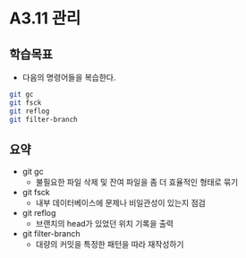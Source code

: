 # A3.11 관리

## 학습목표
- 다음의 명령어들을 복습한다.
```bash
git gc
git fsck
git reflog
git filter-branch
```

## 요약
- git gc
   - 불필요한 파일 삭제 및 잔여 파일을 좀 더 효율적인 형태로 묶기
- git fsck
   - 내부 데이터베이스에 문제나 비일관성이 있는지 점검
- git reflog
   - 브랜치의 head가 있었던 위치 기록을 출력
- git filter-branch
   - 대량의 커밋을 특정한 패턴을 따라 재작성하기

